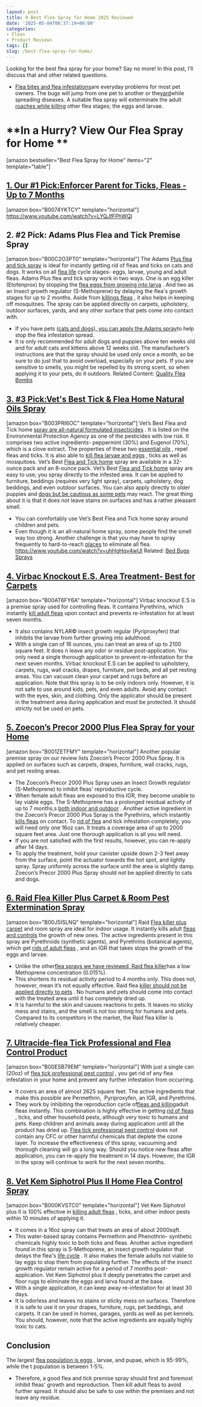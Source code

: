 ```yaml
---
layout: post
title: 9 Best Flea Spray for Home 2025 Reviewed
date: '2025-05-04T08:37:19+00:00'
categories:
- Fleas
- Product Reviews
tags: []
slug: /best-flea-spray-for-home/
---
```


Looking for the best flea spray for your home? Say no more! In this post, I’ll discuss that and other related questions.
- [Flea bites and flea infestations](https://pestpolicy.com/can-fleas-live-on-clothes/)are everyday problems for most pet owners. The bugs will jump from one pet to another or the[yard](https://pestpolicy.com/best-flea-spray-for-yard/)while spreading diseases.
A suitable flea spray will exterminate the adult
[roaches while killing](https://pestpolicy.com/combat-max-12-month-roach-killing-bait-review/)
other flea stages; the eggs and larvae.
# **In a Hurry? View Our Flea Spray for Home **
[amazon bestseller="Best Flea Spray for Home" items="2" template="table"]
## [1. Our #1 Pick:Enforcer Parent for Ticks, Fleas - Up to 7 Months](https://www.amazon.com/dp/B0074YKTCY/?tag=p-policy-20)
[amazon box="B0074YKTCY" template="horizontal"]
https://www.youtube.com/watch?v=LYQJfFPhWQI
## **2. #2 Pick: Adams Plus Flea and Tick Premise Spray**
[amazon box="B00C2O3PT0" template="horizontal"]
The Adams
[Plus flea and tick spray](https://pestpolicy.com/bedlam-plus-bed-bug-spray-review/)
is ideal for instantly getting rid of fleas and ticks on cats and dogs. It works on all
[flea life](https://pestpolicy.com/what-do-flea-larvae-eat/)
cycle stages- eggs, larvae, young and adult fleas.
Adams Plus flea and tick spray work in two ways. One is an egg killer (Etofenprox) by stopping the
[flea eggs from growing into larva](https://pestpolicy.com/what-do-flea-larvae-look-like/)
.
And two as an Insect growth regulator (S-Methoprene) by delaying the flea's growth stages for up to 2 months. Aside from
[killings fleas](https://pestpolicy.com/how-to-kill-fleas-on-dogs-naturally-safe-and-fast/)
, it also helps in keeping off mosquitoes.
The spray can be applied directly on carpets, upholstery, outdoor surfaces, yards, and any other surface that pets come into contact with.
- If you have pets ([cats and dogs), you can apply the Adams spray](https://pestpolicy.com/can-fleas-live-in-human-hair/)to help stop the flea infestation spread.
- It is only recommended for adult dogs and puppies above ten weeks old and for adult cats and kittens above 12 weeks old.
The manufacturer’s instructions are that the spray should be used only once a month, so be sure to do just that to avoid overload, especially on your pets.
If you are sensitive to smells, you might be repelled by its strong scent, so when applying it to your pets, do it outdoors.
Related Content:
[Quality Flea Bombs](https://pestpolicy.com/best-fogger-for-fleas/)
## [3. #3 Pick:Vet's Best Tick & Flea Home Natural Oils Spray](https://www.amazon.com/dp/B003PRI6OC/?tag=p-policy-20)
[amazon box="B003PRI6OC" template="horizontal"]
Vet’s Best Flea and Tick home
[spray are all-natural formulated insecticides](https://pestpolicy.com/raid-ant-roach-killer-insecticide-spray-review/)
. It is listed on the Environmental Protection Agency as one of the pesticides with low risk.
It comprises two active ingredients- peppermint (30%) and Eugenol (70%), which is a clove extract. The properties of these two
[essential oils](https://pestpolicy.com/essential-oils-for-bed-bugs/)
, repel fleas and ticks.
It is also able to
[kill flea larvae and eggs](https://pestpolicy.com/how-to-kill-flea-eggs/)
, ticks as well as mosquitoes. Vet’s Best
[Flea and Tick home](https://pestpolicy.com/home-remedies-for-fleas/)
spray are available in a 32-ounce pack and an 8-ounce pack.
Vet’s Best
[Flea and Tick home](https://pestpolicy.com/can-humans-carry-fleas-from-one-home-to-another/)
spray are easy to use; you spray directly to the infested area.
It can be applied to furniture, beddings (requires very light spray), carpets, upholstery, dog beddings, and even outdoor surfaces.
You can also apply directly to older puppies and
[dogs but be cautious as some pets](https://pestpolicy.com/what-is-blep-in-pets-cats-and-dogs/)
may react. The great thing about it is that it does not leave stains on surfaces and has a rather pleasant smell.
- You can comfortably use Vet’s Best Flea and Tick home spray around children and pets.
- Even though it is an all-natural home spray, some people find the smell way too strong.
Another challenge is that you may have to spray frequently to hard-to-reach
[places](https://pestpolicy.com/where-do-fleas-come-from/)
to eliminate all flea.
https://www.youtube.com/watch?v=uhHgHqv4wUI
Related:
[Bed Bugs Sprays](https://pestpolicy.com/best-bed-bug-spray/)
## [4. Virbac Knockout E.S. Area Treatment- Best for Carpets](https://www.amazon.com/dp/B00AT6FY6A/?tag=p-policy-20)
[amazon box="B00AT6FY6A" template="horizontal"]
Virbac knockout E.S is a premise spray used for controlling fleas. It contains Pyrethrins, which instantly
[kill adult fleas](https://pestpolicy.com/does-the-dryer-kill-fleas/)
upon contact and prevents re-infestation for at least seven months.
- It also contains NYLAR© insect growth regular (Pyriproxyfen) that inhibits the larvae from further growing into adulthood.
- With a single can of 16 ounces, you can treat an area of up to 2100 square feet. It does n leave any odor or residue post-application.
You only need a single thorough application to prevent re-infestation for the next seven months.
Virbac knockout E.S can be applied to upholstery, carpets, rugs, wall cracks, drapes, furniture, pet beds, and all pet resting areas.
You can vacuum clean your carpet and rugs before an application. Note that this spray is to be only indoors only.
However, it is not safe to use around kids, pets, and even adults. Avoid any contact with the eyes, skin, and clothing.
Only the applicator should be present in the treatment area during application and must be protected. It should strictly not be used on pets.
## [5. Zoecon’s Precor 2000 Plus Flea Spray for your Home](https://www.amazon.com/dp/B001ZETFMY/?tag=p-policy-20)
[amazon box="B001ZETFMY" template="horizontal"]
Another popular premise spray on our review lists Zoecon’s Precor 2000 Plus Spray. It is applied on surfaces such as carpets, drapes, furniture, wall cracks, rugs, and pet resting areas.
- The Zoecon’s Precor 2000 Plus Spray uses an Insect Growth regulator (S-Methoprene) to inhibit fleas' reproductive cycle.
- When female adult fleas are exposed to this IGR, they become unable to lay viable eggs.
The S-Methoprene has a prolonged residual activity of up to 7 months,s
[both indoor and outdoor](https://pestpolicy.com/best-ant-killer/)
.
Another active ingredient in the Zoecon’s Precor 2000 Plus Spray is the Pyrethrins, which instantly
[kills fleas](https://pestpolicy.com/does-apple-cider-vinegar-kill-fleas/)
on contact.
To
[rid of flea](https://pestpolicy.com/how-to-get-rid-of-flea-eggs-on-cats/)
and tick infestation completely, you will need only one 16oz can. It treats a coverage area of up to 2000 square feet area. Just one thorough application is all you will need.
- If you are not satisfied with the first results, however, you can re-apply after 14 days.
- To apply the treatment, hold your canister upside down 2-3 feet away from the surface, point the actuator towards the hot spot, and lightly spray.
Spray uniformly across the surface until the area is slightly damp. Zoecon’s Precor 2000 Plus Spray should not be applied directly to cats and dogs.
## [6. Raid Flea Killer Plus Carpet & Room Pest Extermination Spray](https://www.amazon.com/dp/B00J5ISLNQ/?tag=p-policy-20)
[amazon box="B00J5ISLNQ" template="horizontal"]
Raid
[Flea killer plus carpet](https://pestpolicy.com/can-fleas-live-in-carpets/)
and room spray are ideal for indoor usage. It instantly kills adult
[fleas and controls](https://pestpolicy.com/diatomaceous-earth-for-fleas-on-cats/)
the growth of new ones.
The active ingredients present in this spray are Pyrethroids (synthetic agents), and Pyrethrins (botanical agents), which get
[rids of adult fleas](https://pestpolicy.com/how-to-get-rid-of-fleas/)
, and an IGR that takes stops the growth of the eggs and larvae.
- Unlike the other[flea sprays we have reviewed, Raid flea killer](https://pestpolicy.com/borax-flea-killer/)has a low Methoprene concentration (0.015%).
- This shortens its residual activity period to 4 months only. This does not, however, mean it’s not equally effective.
Raid flea
[killer should not be applied directly to pets](https://pestpolicy.com/pet-safe-roach-killer/)
. No humans and pets should come into contact with the treated area until it has completely dried up.
- It is harmful to the skin and causes reactions to pets.
It leaves no sticky mess and stains, and the smell is not too strong for humans and pets. Compared to its competitors in the market, the Raid flea killer is relatively cheaper.
## [7. Ultracide-flea Tick Professional and Flea Control Product](https://www.amazon.com/dp/B00ESB79EM/?tag=p-policy-20)
[amazon box="B00ESB79EM" template="horizontal"]
With just a single can (20oz) of
[flea tick professional pest control](https://pestpolicy.com/diatomaceous-earth-for-fleas/)
, you get rid of any flea infestation in your home and prevent any further infestation from occurring.
- It covers an area of almost 2625 square feet. The active ingredients that make this possible are Permethrin,  Pyriproxyfen, an IGR, and Pyrethrins.
- They work by inhibiting the reproduction cycle of[fleas and killing](https://pestpolicy.com/does-salt-kill-fleas/)adult fleas instantly.
This combination is highly effective in getting
[rid of fleas](https://pestpolicy.com/how-to-get-rid-of-fleas-on-clothes-and-bedding/)
, ticks, and other household pests, although very toxic to humans and pets. Keep children and animals away during application until all the product has dried up.
[Flea tick professional pest control](https://pestpolicy.com/does-baking-soda-kill-fleas/)
does not contain any CFC or other harmful chemicals that deplete the ozone layer.
To increase the effectiveness of this spray, vacuuming and thorough cleaning will go a long way.
Should you notice new fleas after application, you can re-apply the treatment in 14 days. However, the IGR in the spray will continue to work for the next seven months.
## [8. Vet Kem Siphotrol Plus II Home Flea Control Spray](https://www.amazon.com/dp/B000KVSTC0/?tag=p-policy-20)
[amazon box="B000KVSTC0" template="horizontal"]
Vet Kem Siphotrol plus II is 100% effective in
[killing adult fleas](https://pestpolicy.com/how-to-kill-fleas-on-dogs-naturally-safe-and-fast/)
, ticks, and other indoor pests within 10 minutes of applying it.
- It comes in a 16oz spray can that treats an area of about 2000sqft.
- This water-based spray contains Permethrin and Phenothrin- synthetic chemicals highly toxic to both ticks and fleas.
Another active ingredient found in this spray is S-Methoprene, an insect growth regulator that delays the flea's
[life cycle](https://pestpolicy.com/bed-bug-eggs/)
. It also makes the female adults not viable to lay eggs to stop them from populating further.
The effects of the insect growth regulator remain active for a period of 7 months post-application.
Vet Kem Siphotrol plus II deeply penetrates the carpet and floor rugs to eliminate the eggs and larva found at the base.
- With a single application, it can keep away re-infestation for at least 30 days.
- It is odorless and leaves no stains or sticky mess on surfaces.
Therefore it is safe to use it on your drapes, furniture, rugs, pet beddings, and carpets. It can be used in homes, garages, yards as well as pet kennels.
You should, however, note that the active ingredients are equally highly toxic to cats.
## Conclusion
The largest
[flea population is eggs](https://pestpolicy.com/flea-eggs-vs-dandruff/)
, larvae, and pupae, which is 95-99%, while the t population is between 1-5%.
- Therefore, a good flea and tick premise spray should first and foremost inhibit fleas' growth and reproduction.
Then kill adult fleas to avoid further spread. It should also be safe to use within the premises and not leave any residue.
